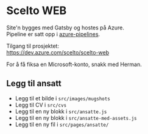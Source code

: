 # Scelto WEB

Site'n bygges med Gatsby og hostes på Azure.  
Pipeline er satt opp i [azure-pipelines](./azure-pipelines.yml).

Tilgang til prosjektet:  
https://dev.azure.com/scelto/scelto-web

For å få fiksa en Microsoft-konto, snakk med Herman.

## Legg til ansatt

- Legg til et bilde i `src/images/mugshots`
- Legg til CV i `src/cvs`
- Legg til en ny blokk i `src/ansatte.js`
- Legg til en ny blokk i `src/ansatte-med-assets.js`
- Legg til en ny fil i `src/pages/ansatte/`